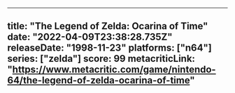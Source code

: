 
---
title: "The Legend of Zelda: Ocarina of Time"
date: "2022-04-09T23:38:28.735Z"
releaseDate: "1998-11-23"
platforms: ["n64"]
series: ["zelda"]
score: 99
metacriticLink: "https://www.metacritic.com/game/nintendo-64/the-legend-of-zelda-ocarina-of-time"
---
